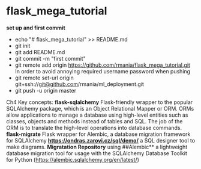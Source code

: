 # flask_mega_tutorial

**set up and first commit**

 - echo "# flask_mega_tutorial" >> README.md
 - git init
 - git add README.md
 - git commit -m "first commit"
 - git remote add origin https://github.com/rmania/flask_mega_tutorial.git
In order to avoid annoying required username password when pushing
 - git remote set-url origin git+ssh://git@github.com/rmania/ml_deployment.git
 - git push -u origin master

Ch4 Key concepts:
**flask-sqlalchemy** Flask-friendly wrapper to the popular SQLAlchemy package, which is an Object Relational Mapper or 
ORM. ORMs allow applications to manage a database using high-level 
entities such as classes, objects and methods instead of tables and SQL. The job of the ORM is to translate the 
high-level operations into database commands. 
**flask-migrate** Flask wrapper for Alembic, a database migration framework for SQLAlchemy
**https://ondras.zarovi.cz/sql/demo/** a SQL designer tool to make diagrams. 
**Migratation Repository** using ##Alembic** a lightweight database migration tool for usage with the SQLAlchemy 
Database Toolkit for Python (https://alembic.sqlalchemy.org/en/latest/)
